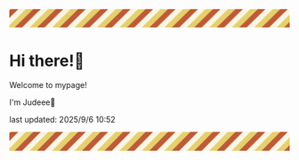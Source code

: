 <!-- Header image -->
<img src="./pokemon/pokemon_38.png" width="1000">

# Hi there!👋

Welcome to mypage!

I'm Judeee🐷

last updated: 2025/9/6 10:52

<!-- Footer image -->
<img src="./pokemon/pokemon_38.png" width="1000">
